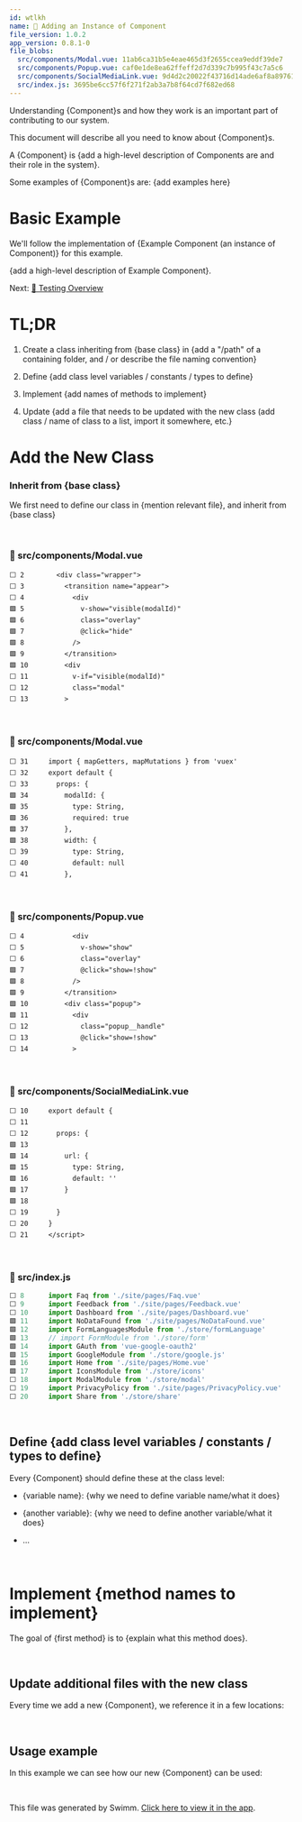 ```yaml
---
id: wtlkh
name: 🔘 Adding an Instance of Component
file_version: 1.0.2
app_version: 0.8.1-0
file_blobs:
  src/components/Modal.vue: 11ab6ca31b5e4eae465d3f2655ccea9eddf39de7
  src/components/Popup.vue: caf0e1de8ea62ffeff2d7d339c7b995f43c7a5c6
  src/components/SocialMediaLink.vue: 9d4d2c20022f43716d14ade6af8a89761b4d9ff9
  src/index.js: 3695be6cc57f6f271f2ab3a7b8f64cd7f682ed68
---
```


Understanding {Component}s and how they work is an important part of contributing to our system.

This document will describe all you need to know about {Component}s.

A {Component} is {add a high-level description of Components are and their role in the system}.

Some examples of {Component}s are: {add examples here}

# Basic Example

We'll follow the implementation of {Example Component (an instance of Component)} for this example.

{add a high-level description of Example Component}.

Next: [🔨 Testing Overview](testing-overview.atyuz.sw.md)

# TL;DR

1.  Create a class inheriting from {base class} in {add a "/path" of a containing folder, and / or describe the file naming convention}
    
2.  Define {add class level variables / constants / types to define}
    
3.  Implement {add names of methods to implement}
    
4.  Update {add a file that needs to be updated with the new class (add class / name of class to a list, import it somewhere, etc.}
    

# Add the New Class

### Inherit from {base class}

We first need to define our class in {mention relevant file}, and inherit from {base class}

<br/>

<!-- NOTE-swimm-snippet: the lines below link your snippet to Swimm -->
### 📄 src/components/Modal.vue
```vue
⬜ 2        <div class="wrapper">
⬜ 3          <transition name="appear">
⬜ 4            <div
🟩 5              v-show="visible(modalId)"
🟩 6              class="overlay"
🟩 7              @click="hide"
🟩 8            />
🟩 9          </transition>
🟩 10         <div
⬜ 11           v-if="visible(modalId)"
⬜ 12           class="modal"
⬜ 13         >
```

<br/>

<!-- NOTE-swimm-snippet: the lines below link your snippet to Swimm -->
### 📄 src/components/Modal.vue
```vue
⬜ 31     import { mapGetters, mapMutations } from 'vuex'
⬜ 32     export default {
⬜ 33       props: {
🟩 34         modalId: {
🟩 35           type: String,
🟩 36           required: true
🟩 37         },
🟩 38         width: {
⬜ 39           type: String,
⬜ 40           default: null
⬜ 41         },
```

<br/>

<!-- NOTE-swimm-snippet: the lines below link your snippet to Swimm -->
### 📄 src/components/Popup.vue
```vue
⬜ 4            <div
⬜ 5              v-show="show"
⬜ 6              class="overlay"
🟩 7              @click="show=!show"
🟩 8            />
🟩 9          </transition>
🟩 10         <div class="popup">
🟩 11           <div
⬜ 12             class="popup__handle"
⬜ 13             @click="show=!show"
⬜ 14           >
```

<br/>

<!-- NOTE-swimm-snippet: the lines below link your snippet to Swimm -->
### 📄 src/components/SocialMediaLink.vue
```vue
⬜ 10     export default {
⬜ 11     
⬜ 12       props: {
🟩 13     
🟩 14         url: {
🟩 15           type: String,
🟩 16           default: ''
🟩 17         }
🟩 18     
⬜ 19       }
⬜ 20     }
⬜ 21     </script>
```

<br/>

<!-- NOTE-swimm-snippet: the lines below link your snippet to Swimm -->
### 📄 src/index.js
```javascript
⬜ 8      import Faq from './site/pages/Faq.vue'
⬜ 9      import Feedback from './site/pages/Feedback.vue'
⬜ 10     import Dashboard from './site/pages/Dashboard.vue'
🟩 11     import NoDataFound from './site/pages/NoDataFound.vue'
🟩 12     import FormLanguagesModule from './store/formLanguage'
🟩 13     // import FormModule from './store/form'
🟩 14     import GAuth from 'vue-google-oauth2'
🟩 15     import GoogleModule from './store/google.js'
🟩 16     import Home from './site/pages/Home.vue'
🟩 17     import IconsModule from './store/icons'
⬜ 18     import ModalModule from './store/modal'
⬜ 19     import PrivacyPolicy from './site/pages/PrivacyPolicy.vue'
⬜ 20     import Share from './store/share'
```

<br/>

## Define {add class level variables / constants / types to define}

Every {Component} should define these at the class level:

*   {variable name}: {why we need to define variable name/what it does}

*   {another variable}: {why we need to define another variable/what it does}

*   ...

<br/>

# Implement {method names to implement}

The goal of {first method} is to {explain what this method does}.

<br/>

## **Update additional files with the new class**

Every time we add a new {Component}, we reference it in a few locations:

<br/>

## Usage example

In this example we can see how our new {Component} can be used:

<br/>

This file was generated by Swimm. [Click here to view it in the app](https://swimm-web-app.web.app/repos/Z2l0aHViJTNBJTNBdGVzdC1wcm9qZWN0JTNBJTNBbmFkYXYtc3dpbW0=/docs/wtlkh).